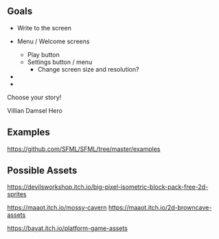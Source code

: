 
## Goals
 - Write to the screen

 - Menu / Welcome screens
 	- Play button
	- Settings button / menu
		- Change screen size and resolution?

 - 
 -



Choose your story!

Villian
Damsel
Hero


## Examples
https://github.com/SFML/SFML/tree/master/examples



## Possible Assets

https://devilsworkshop.itch.io/big-pixel-isometric-block-pack-free-2d-sprites

https://maaot.itch.io/mossy-cavern
https://maaot.itch.io/2d-browncave-assets

https://bayat.itch.io/platform-game-assets

